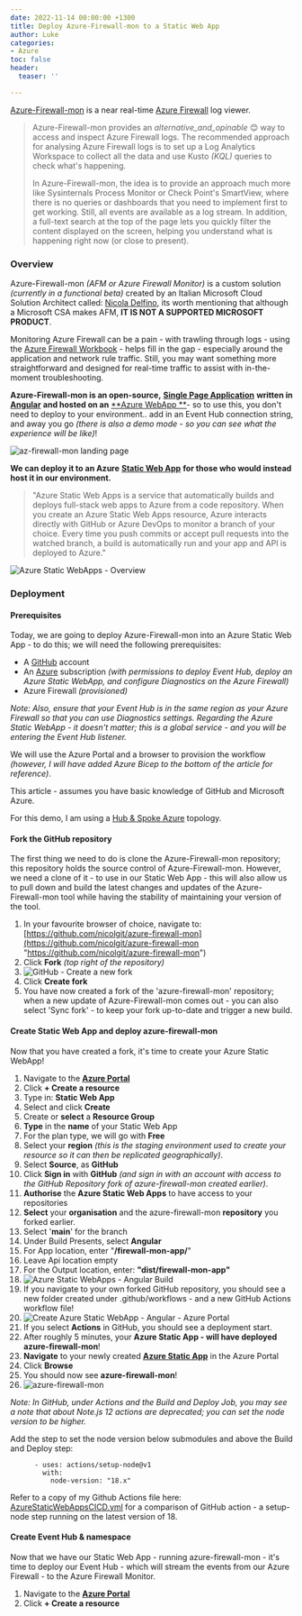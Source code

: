 ```yaml
---
date: 2022-11-14 00:00:00 +1300
title: Deploy Azure-Firewall-mon to a Static Web App
author: Luke
categories:
- Azure
toc: false
header:
  teaser: ''

---
```

[Azure-Firewall-mon](https://github.com/nicolgit/azure-firewall-mon "Azure-Firewall-mon") is a near real-time [Azure Firewall](https://learn.microsoft.com/en-us/azure/firewall/overview?WT.mc_id=AZ-MVP-5004796 "What is Azure Firewall?") log viewer.

> Azure-Firewall-mon provides an _alternative_and_opinable_ 😊 way to access and inspect Azure Firewall logs. The recommended approach for analysing Azure Firewall logs is to set up a Log Analytics Workspace to collect all the data and use Kusto _(KQL)_ queries to check what's happening.
>
> In Azure-Firewall-mon, the idea is to provide an approach much more like Sysinternals Process Monitor or Check Point's SmartView, where there is no queries or dashboards that you need to implement first to get working. Still, all events are available as a log stream. In addition, a full-text search at the top of the page lets you quickly filter the content displayed on the screen, helping you understand what is happening right now (or close to present).

### Overview

Azure-Firewall-mon _(AFM or Azure Firewall Monitor)_ is a custom solution _(currently in a functional beta)_ created by an Italian Microsoft Cloud Solution Architect called: [Nicola Delfino](https://nicolgit.github.io/ "Nicola Delfino"), its worth mentioning that although a Microsoft CSA makes AFM, **IT IS NOT A SUPPORTED MICROSOFT PRODUCT**.

Monitoring Azure Firewall can be a pain - with trawling through logs - using the [Azure Firewall Workbook](https://learn.microsoft.com/en-us/azure/firewall/firewall-workbook?WT.mc_id=AZ-MVP-5004796 "Monitor logs using Azure Firewall Workbook") - helps fill in the gap - especially around the application and network rule traffic. Still, you may want something more straightforward and designed for real-time traffic to assist with in-the-moment troubleshooting.

**Azure-Firewall-mon is an open-source,** [**Single Page Application**](https://en.wikipedia.org/wiki/Single-page_application) **written in** [**Angular**](https://angular.io/) **and hosted on an** [**Azure WebApp **](https://az-firewall-mon.azurewebsites.net "az-firewall-mon")- so to use this, you don't need to deploy to your environment.. add in an Event Hub connection string, and away you go _(there is also a demo mode - so you can see what the experience will be like)_!

![az-firewall-mon landing page](/uploads/az-firewall-mon.png "az-firewall-mon")

**We can deploy it to an Azure** [**Static Web App**](https://azure.microsoft.com/en-us/products/app-service/static/?WT.mc_id=AZ-MVP-5004796 " Static Web Apps") **for those who would instead host it in our environment.**

> "Azure Static Web Apps is a service that automatically builds and deploys full-stack web apps to Azure from a code repository. When you create an Azure Static Web Apps resource, Azure interacts directly with GitHub or Azure DevOps to monitor a branch of your choice. Every time you push commits or accept pull requests into the watched branch, a build is automatically run and your app and API is deployed to Azure."

![Azure Static WebApps - Overview](/uploads/azure-static-web-apps-overview.png "Azure Static WebApps - Overview")

### Deployment

#### Prerequisites

Today, we are going to deploy Azure-Firewall-mon into an Azure Static Web App - to do this; we will need the following prerequisites:

* A [GitHub](https://github.com/ "GitHub") account
* An [Azure](https://azure.microsoft.com/en-us/?WT.mc_id=AZ-MVP-5004796 "Do more with less. On Azure.") subscription _(with permissions to deploy Event Hub, deploy an Azure Static WebApp, and configure Diagnostics on the Azure Firewall)_
* Azure Firewall _(provisioned)_

_Note: Also, ensure that your Event Hub is in the same region as your Azure Firewall so that you can use Diagnostics settings. Regarding the Azure Static WebApp - it doesn't matter; this is a global service  - and you will be entering the Event Hub listener._

We will use the Azure Portal and a browser to provision the workflow _(however, I will have added Azure Bicep to the bottom of the article for reference)_.

This article - assumes you have basic knowledge of GitHub and Microsoft Azure.

For this demo, I am using a [Hub & Spoke Azure](https://learn.microsoft.com/azure/architecture/reference-architectures/hybrid-networking/hub-spoke?tabs=cli&WT.mc_id=AZ-MVP-5004796 "Hub-spoke network topology in Azure") topology.

#### Fork the GitHub repository

The first thing we need to do is clone the Azure-Firewall-mon repository; this repository holds the source control of Azure-Firewall-mon. However, we need a clone of it - to use in our Static Web App - this will also allow us to pull down and build the latest changes and updates of the Azure-Firewall-mon tool while having the stability of maintaining your version of the tool.

1. In your favourite browser of choice, navigate to: [https://github.com/nicolgit/azure-firewall-mon](https://github.com/nicolgit/azure-firewall-mon "https://github.com/nicolgit/azure-firewall-mon")
2. Click **Fork** _(top right of the repository)_
3. ![GitHub - Create a new fork](/uploads/github_azfirewall_mon_createfork.png "GitHub - Create a new fork")
4. Click **Create fork**
5. You have now created a fork of the 'azure-firewall-mon' repository; when a new update of Azure-Firewall-mon comes out - you can also select 'Sync fork' - to keep your fork up-to-date and trigger a new build.

#### Create Static Web App and deploy azure-firewall-mon

Now that you have created a fork, it's time to create your Azure Static WebApp!

 1. Navigate to the [**Azure Portal**](https://portal.azure.com/#home "Azure Portal")
 2. Click **+ Create a resource**
 3. Type in: **Static Web App**
 4. Select and click **Create**
 5. Create or **select** a **Resource Group**
 6. **Type** in the **name** of your Static Web App
 7. For the plan type, we will go with **Free**
 8. Select your **region** _(this is the staging environment used to create your resource so it can then be replicated geographically)_.
 9. Select **Source**, as **GitHub**
10. Click **Sign in** with **GitHub** _(and sign in with an account with access to the GitHub Repository fork of azure-firewall-mon created earlier)_.
11. **Authorise** the **Azure Static Web Apps** to have access to your repositories
12. **Select** your **organisation** and the azure-firewall-mon **repository** you forked earlier.
13. Select '**main**' for the branch
14. Under Build Presents, select **Angular**
15. For App location, enter "**/firewall-mon-app/**"
16. Leave Api location empty
17. For the Output location, enter: **"dist/firewall-mon-app"**
18. ![Azure Static WebApps - Angular Build](/uploads/github_azfirewall_mon_createbuildangular.png "Azure Static WebApps - Angular Build")
19. If you navigate to your own forked GitHub repository, you should see a new folder created under .github/workflows - and a new GitHub Actions workflow file!
20. ![Create Azure Static WebApp - Angular - Azure Portal](/uploads/create_azstaticwebapp_portal_azfw-mon.gif "Create Azure Static WebApp - Angular - Azure Portal")
21. If you select **Actions** in GitHub, you should see a deployment start.
22. After roughly 5 minutes, your **Azure Static App - will have deployed azure-firewall-mon**!
23. **Navigate** to your newly created [**Azure Static App**](https://portal.azure.com/#view/HubsExtension/BrowseResource/resourceType/Microsoft.Web%2FStaticSites "Static Web Apps") in the Azure Portal
24. Click **Browse**
25. You should now see **azure-firewall-mon**!
26. ![azure-firewall-mon](/uploads/azure_azfirewall_mon_deployed.png "azure-firewall-mon")

_Note: In GitHub, under Actions and the Build and Deploy Job, you may see a note that about Note.js 12 actions are deprecated; you can set the node version to be higher._

Add the step to set the node version below submodules and above the Build and Deploy step:

          - uses: actions/setup-node@v1
            with:
              node-version: "18.x"

Refer to a copy of my Github Actions file here: [AzureStaticWebAppsCICD.yml](https://gist.github.com/lukemurraynz/3f300a5eb73b2693d3a9378261a023db "Azure Static Web Apps CI/CD") for a comparison of GitHub action - a setup-node step running on the latest version of 18.

#### Create Event Hub & namespace

Now that we have our Static Web App - running azure-firewall-mon - it's time to deploy our Event Hub - which will stream the events from our Azure Firewall - to the Azure Firewall Monitor.

1. Navigate to the [**Azure Portal**](https://portal.azure.com/#home "Azure Portal")
2. Click **+ Create a resource**